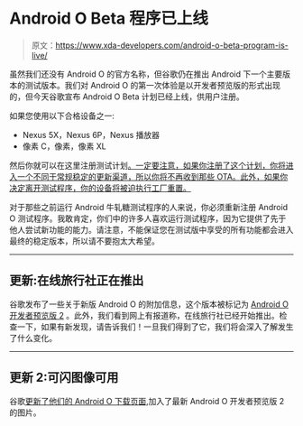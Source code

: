 # Android O Beta 程序已上线

> 原文：<https://www.xda-developers.com/android-o-beta-program-is-live/>

虽然我们还没有 Android O 的官方名称，但谷歌仍在推出 Android 下一个主要版本的测试版本。我们对 Android O 的第一次体验是以开发者预览版的形式出现的，但今天谷歌宣布 Android O Beta 计划已经上线，供用户注册。

如果您使用以下合格设备之一:

*   Nexus 5X，Nexus 6P，Nexus 播放器
*   像素 C，像素，像素 XL

然后你就可以在这里注册测试计划[。一定要注意，如果你注册了这个计划，你将进入一个不同于常规稳定的更新渠道，所以你将不再收到那些 OTA。此外，如果你决定离开测试程序，你的设备将被迫执行工厂重置。](https://www.google.com/android/beta?u=0)

对于那些之前运行 Android 牛轧糖测试程序的人来说，你必须重新注册 Android O 测试程序。我敢肯定，你们中的许多人喜欢运行测试程序，因为它提供了先于他人尝试新功能的能力。请注意，不能保证您在测试版中享受的所有功能都会进入最终的稳定版本，所以请不要抱太大希望。

* * *

## 更新:在线旅行社正在推出

谷歌发布了一些关于新版 Android O 的附加信息，这个版本被标记为 [Android O 开发者预览版 2](https://android-developers.googleblog.com/2017/05/whats-new-in-android-o-developer.html?m=1) 。此外，我们看到网上有报道称，在线旅行社已经开始推出。检查一下，如果有新发现，请告诉我们！一旦我们得到了它，我们将会深入了解发生了什么变化。

* * *

## 更新 2:可闪图像可用

谷歌[更新了他们的 Android O 下载页面](https://developer.android.com/preview/download.html),加入了最新 Android O 开发者预览版 2 的图片。